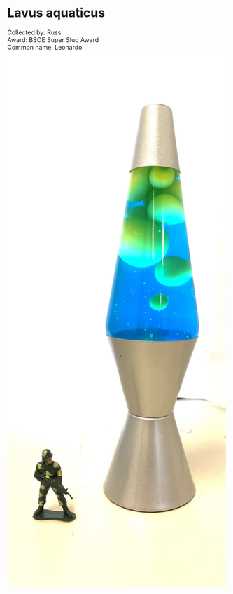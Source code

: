# Lavus aquaticus

Collected by: Russ  
Award: BSOE Super Slug Award  
Common name: Leonardo   
<img src='IMG_9667.jpg' alt='IMG_9667' width='500'/>
